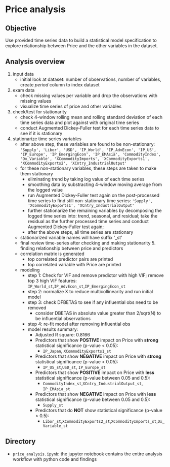 # Price analysis

## Objective

Use provided time series data to build a statistical model specification to explore relationship between Price and the other variables in the dataset. 

## Analysis overview
   1. input data
      * initial look at dataset: number of observations, number of variables, create _period_ column to index dataset
   2. exam data
      * check missing values per variable and drop the observations with missing values
      * visualize time series of price and other variables
   3. check/test for stationarity
      * check 4-window rolling mean and rolling standard deviation of each time series data and plot against with original time series
      * conduct Augmented Dickey-Fuller test for each time series data to see if it is  stationary
   4. stationarize time series variables
      * after above step, these variables are found to be non-stationary:
          ```'Supply', 'Libor', 'USD', 'IP_World', 'IP_AdvEcon', 'IP_US', 'IP_Europe', 'IP_EmergingEcon', 'IP_EMAsia', 'CommodityIndex',               'Dx_Variable', 'XCommodityImports', 'XCommodityExports1', 'XCommodityExports2', 'XCntry_IndustrialOutput'```
      * for these non-stationary variables, these steps are taken to make them stationary
        * eliminating trend by taking log value of each time series
        * smoothing  data by substracting 4-window moving average from the logged value
        * run Augmented Dickey-Fuller test again on the post-processed time series to find still non-stationary time series: 
        ```'Supply', 'XCommodityExports1', 'XCntry_IndustrialOutput'```
        * further stationarize the remaining variables by decomposing the logged time series into: trend, seasonal, and residual; take the           residual as the further processed time series and conduct Augmented Dickey-Fuller test again;
        * after the above steps, all time series are stationary
       * stationarized variable names will have suffix '_st'
       * final review time-series after checking and making stationarity
     5. finding relationship between price and predictors
        * correlation matrix is generated
          * top correlated predictor pairs are printed
          * top correlated variable with Price are printed
        * modeling
          * step 1: Check for VIF and remove predictor with high VIF; remove top 3 high VIF features: `IP_World_st`,`IP_AdvEcon_st`,`IP_EmergingEcon_st`
          * step 2: normalize X to reduce multicollinearity and run initial model
          * step 3: check DFBETAS to see if any influential obs need to be removed 
            * consider DBETAS in absolute value greater than  2/sqrt(N)  to be influential observations
          * step 4: re-fit model after removing influential obs
          * model results summary: 
            * Adjusted R square: 0.8166
            * Predictors that show **POSTIVE** impact on Price with **strong** statistical significance (p-value < 0.05): 
              * `IP_Japan`, `XCommodityExports1_st`
            * Predictors that show **NEGATIVE** impact on Price with **strong** statistical significance (p-value < 0.05):  
              * `IP_US_st`,`USD_st`, `IP_Europe_st`
            * Predictors that show **POSITIVE** impact on Price with **less** statistical significance (p-value between 0.05 and 0.5): 
              * `CommodityIndex_st`,`XCntry_IndustrialOutput_st`, `IP_EMAsia_st`
            * Predictors that show **NEGATIVE** impact on Price with **less** statistical significance (p-value between 0.05 and 0.5):
              * `Supply_st`
            * Predictors that do **NOT** show statistical significance (p-value > 0.5):
              * `Libor_st`,`XCommodityExports2_st`,`XCommodityImports_st`,`Dx_Variable_st`

## Directory
   * `price_analysis.ipynb`: the jupyter notebook contains the entire analysis workflow with python code and findings
   
   
